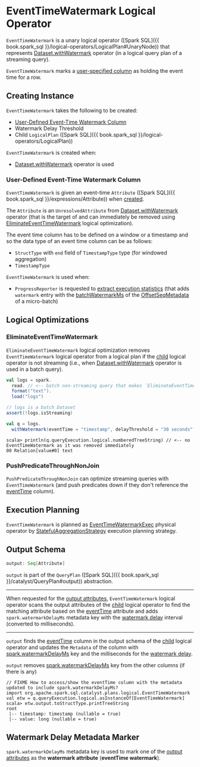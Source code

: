 # EventTimeWatermark Logical Operator

`EventTimeWatermark` is a unary logical operator ([Spark SQL]({{ book.spark_sql }}/logical-operators/LogicalPlan#UnaryNode)) that represents [Dataset.withWatermark](../operators/withWatermark.md) operator (in a logical query plan of a streaming query).

`EventTimeWatermark` marks a [user-specified column](#eventTime) as holding the event time for a row.

## Creating Instance

`EventTimeWatermark` takes the following to be created:

* [User-Defined Event-Time Watermark Column](#eventTime)
* <span id="delay"> Watermark Delay Threshold
* <span id="child"> Child `LogicalPlan` ([Spark SQL]({{ book.spark_sql }}/logical-operators/LogicalPlan))

`EventTimeWatermark` is created when:

* [Dataset.withWatermark](../operators/withWatermark.md) operator is used

### <span id="eventTime"> User-Defined Event-Time Watermark Column

`EventTimeWatermark` is given an event-time `Attribute` ([Spark SQL]({{ book.spark_sql }}/expressions/Attribute)) when [created](#creating-instance).

The `Attribute` is an `UnresolvedAttribute` from [Dataset.withWatermark](../operators/withWatermark.md) operator (that is the target of and can immediately be removed using [EliminateEventTimeWatermark](#EliminateEventTimeWatermark) logical optimization).

The event time column has to be defined on a window or a timestamp and so the data type of an event time column can be as follows:

* `StructType` with `end` field of `TimestampType` type (for windowed aggregation)
* `TimestampType`

`EventTimeWatermark` is used when:

* `ProgressReporter` is requested to [extract execution statistics](../ProgressReporter.md#extractExecutionStats) (that adds `watermark` entry with the [batchWatermarkMs](../OffsetSeqMetadata.md#batchWatermarkMs) of the [OffsetSeqMetadata](../ProgressReporter.md#offsetSeqMetadata) of a micro-batch)

## Logical Optimizations

### <span id="EliminateEventTimeWatermark"> EliminateEventTimeWatermark

`EliminateEventTimeWatermark` logical optimization removes `EventTimeWatermark` logical operator from a logical plan if the [child](#child) logical operator is not streaming (i.e., when [Dataset.withWatermark](../operators/withWatermark.md) operator is used in a batch query).

```scala
val logs = spark.
  read. // <-- batch non-streaming query that makes `EliminateEventTimeWatermark` rule applicable
  format("text").
  load("logs")

// logs is a batch Dataset
assert(!logs.isStreaming)

val q = logs.
  withWatermark(eventTime = "timestamp", delayThreshold = "30 seconds") // <-- creates EventTimeWatermark
```

```text
scala> println(q.queryExecution.logical.numberedTreeString) // <-- no EventTimeWatermark as it was removed immediately
00 Relation[value#0] text
```

### <span id="PushPredicateThroughNonJoin"> PushPredicateThroughNonJoin

`PushPredicateThroughNonJoin` can optimize streaming queries with `EventTimeWatermark` (and push predicates down if they don't reference the [eventTime](#eventTime) column).

## Execution Planning

`EventTimeWatermark` is planned as [EventTimeWatermarkExec](../physical-operators/EventTimeWatermarkExec.md) physical operator by [StatefulAggregationStrategy](../execution-planning-strategies/StatefulAggregationStrategy.md) execution planning strategy.

## <span id="output"> Output Schema

```scala
output: Seq[Attribute]
```

`output` is part of the `QueryPlan` ([Spark SQL]({{ book.spark_sql }}/catalyst/QueryPlan#output)) abstraction.

---

When requested for the [output attributes](#output), `EventTimeWatermark` logical operator scans the output attributes of the [child](#child) logical operator to find the matching attribute based on the [eventTime](#eventTime) attribute and adds `spark.watermarkDelayMs` metadata key with the [watermark delay](#delay) interval (converted to milliseconds).

---

`output` finds the [eventTime](#eventTime) column in the output schema of the [child](#child) logical operator and updates the `Metadata` of the column with [spark.watermarkDelayMs](#delayKey) key and the milliseconds for the [watermark delay](#delay).

`output` removes [spark.watermarkDelayMs](#delayKey) key from the other columns (if there is any)

```text
// FIXME How to access/show the eventTime column with the metadata updated to include spark.watermarkDelayMs?
import org.apache.spark.sql.catalyst.plans.logical.EventTimeWatermark
val etw = q.queryExecution.logical.asInstanceOf[EventTimeWatermark]
scala> etw.output.toStructType.printTreeString
root
 |-- timestamp: timestamp (nullable = true)
 |-- value: long (nullable = true)
```

## <span id="watermarkDelayMs"><span id="delayKey"> Watermark Delay Metadata Marker

`spark.watermarkDelayMs` metadata key is used to mark one of the [output attributes](#output) as the **watermark attribute** (**eventTime watermark**).

